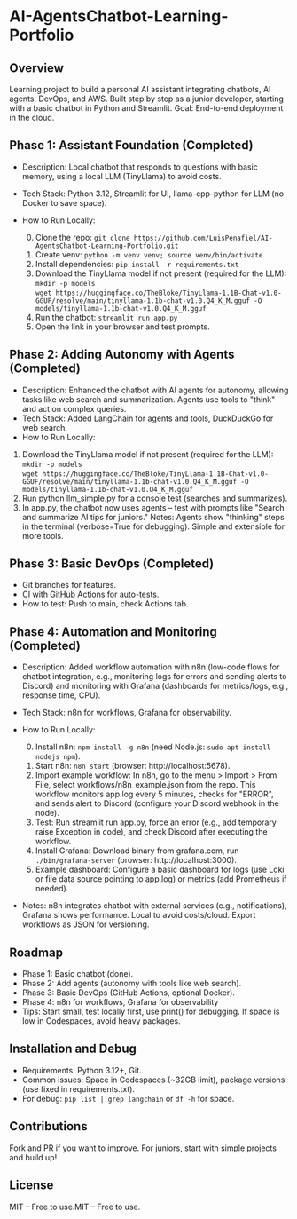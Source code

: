 # AI-AgentsChatbot-Learning-Portfolio

## Overview

Learning project to build a personal AI assistant integrating chatbots, AI agents, DevOps, and AWS. Built step by step as a junior developer, starting with a basic chatbot in Python and Streamlit. Goal: End-to-end deployment in the cloud.

## Phase 1: Assistant Foundation (Completed)

* Description: Local chatbot that responds to questions with basic memory, using a local LLM (TinyLlama) to avoid costs.
* Tech Stack: Python 3.12, Streamlit for UI, llama-cpp-python for LLM (no Docker to save space).
* How to Run Locally:

  0. Clone the repo: `git clone https://github.com/LuisPenafiel/AI-AgentsChatbot-Learning-Portfolio.git`
  1. Create venv: `python -m venv venv; source venv/bin/activate`
  2. Install dependencies: `pip install -r requirements.txt`
  3. Download the TinyLlama model if not present (required for the LLM):  
     `mkdir -p models`  
     `wget https://huggingface.co/TheBloke/TinyLlama-1.1B-Chat-v1.0-GGUF/resolve/main/tinyllama-1.1b-chat-v1.0.Q4_K_M.gguf -O models/tinyllama-1.1b-chat-v1.0.Q4_K_M.gguf`
  4. Run the chatbot: `streamlit run app.py`
  5. Open the link in your browser and test prompts.

## Phase 2: Adding Autonomy with Agents (Completed)

- Description: Enhanced the chatbot with AI agents for autonomy, allowing tasks like web search and summarization. Agents use tools to "think" and act on complex queries.
- Tech Stack: Added LangChain for agents and tools, DuckDuckGo for web search.
- How to Run Locally:

1. Download the TinyLlama model if not present (required for the LLM):  
   `mkdir -p models`  
   `wget https://huggingface.co/TheBloke/TinyLlama-1.1B-Chat-v1.0-GGUF/resolve/main/tinyllama-1.1b-chat-v1.0.Q4_K_M.gguf -O models/tinyllama-1.1b-chat-v1.0.Q4_K_M.gguf`
2. Run python llm_simple.py for a console test (searches and summarizes). 
3. In app.py, the chatbot now uses agents – test with prompts like "Search and summarize AI tips for juniors." 
Notes: Agents show "thinking" steps in the terminal (verbose=True for debugging). Simple and extensible for more tools.

## Phase 3: Basic DevOps (Completed)

* Git branches for features.
* CI with GitHub Actions for auto-tests.
* How to test: Push to main, check Actions tab.

## Phase 4: Automation and Monitoring (Completed)

* Description: Added workflow automation with n8n (low-code flows for chatbot integration, e.g., monitoring logs for errors and sending alerts to Discord) and monitoring with Grafana (dashboards for metrics/logs, e.g., response time, CPU).
* Tech Stack: n8n for workflows, Grafana for observability.
* How to Run Locally:

  0. Install n8n: `npm install -g n8n` (need Node.js: `sudo apt install nodejs npm`).
  1. Start n8n: `n8n start` (browser: http://localhost:5678).
  2. Import example workflow: In n8n, go to the menu > Import > From File, select workflows/n8n_example.json from the repo. This workflow monitors app.log every 5 minutes, checks for "ERROR", and sends alert to Discord (configure your Discord webhook in the node).
  3. Test: Run streamlit run app.py, force an error (e.g., add temporary raise Exception in code), and check Discord after executing the workflow.
  4. Install Grafana: Download binary from grafana.com, run `./bin/grafana-server` (browser: http://localhost:3000).
  5. Example dashboard: Configure a basic dashboard for logs (use Loki or file data source pointing to app.log) or metrics (add Prometheus if needed).
* Notes: n8n integrates chatbot with external services (e.g., notifications), Grafana shows performance. Local to avoid costs/cloud. Export workflows as JSON for versioning.

## Roadmap

* Phase 1: Basic chatbot (done).
* Phase 2: Add agents (autonomy with tools like web search).
* Phase 3: Basic DevOps (GitHub Actions, optional Docker).
* Phase 4: n8n for workflows, Grafana for observability
* Tips: Start small, test locally first, use print() for debugging. If space is low in Codespaces, avoid heavy packages.

## Installation and Debug

* Requirements: Python 3.12+, Git.
* Common issues: Space in Codespaces (~32GB limit), package versions (use fixed in requirements.txt).
* For debug: `pip list | grep langchain` or `df -h` for space.

## Contributions

Fork and PR if you want to improve. For juniors, start with simple projects and build up!

## License

MIT – Free to use.MIT – Free to use.